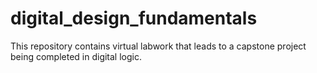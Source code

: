 # digital_design_fundamentals
This repository contains virtual labwork that leads to a capstone project being completed in digital logic.
